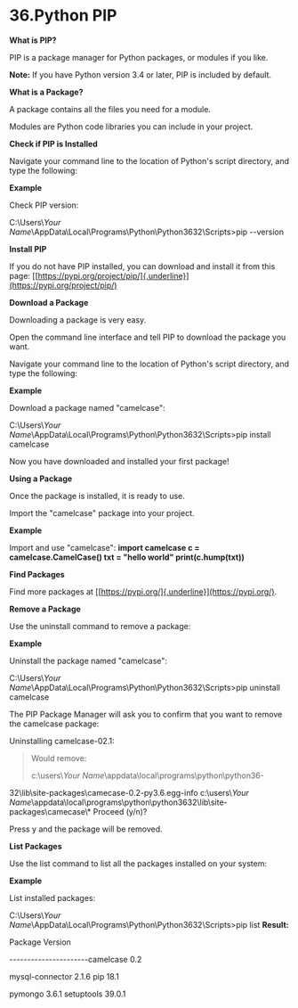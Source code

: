 # 36.Python PIP

**What is PIP?**

PIP is a package manager for Python packages, or modules if you like.

**Note:** If you have Python version 3.4 or later, PIP is included by
default.

**What is a Package?**

A package contains all the files you need for a module.

Modules are Python code libraries you can include in your project.

**Check if PIP is Installed**

Navigate your command line to the location of Python\'s script
directory, and type the following:

**Example**

Check PIP version:

C:\\Users\\*Your
Name*\\AppData\\Local\\Programs\\Python\\Python3632\\Scripts\>pip
\--version

**Install PIP**

If you do not have PIP installed, you can download and install it from
this page:
[[https://pypi.org/project/pip/]{.underline}](https://pypi.org/project/pip/)

**Download a Package**

Downloading a package is very easy.

Open the command line interface and tell PIP to download the package you
want.

Navigate your command line to the location of Python\'s script
directory, and type the following:

**Example**

Download a package named \"camelcase\":

C:\\Users\\*Your
Name*\\AppData\\Local\\Programs\\Python\\Python3632\\Scripts\>pip
install camelcase

Now you have downloaded and installed your first package!

**Using a Package**

Once the package is installed, it is ready to use.

Import the \"camelcase\" package into your project.

**Example**

Import and use \"camelcase\": **import camelcase c =
camelcase.CamelCase() txt = \"hello world\" print(c.hump(txt))**

**Find Packages**

Find more packages at
[[https://pypi.org/]{.underline}](https://pypi.org/).

**Remove a Package**

Use the uninstall command to remove a package:

**Example**

Uninstall the package named \"camelcase\":

C:\\Users\\*Your
Name*\\AppData\\Local\\Programs\\Python\\Python3632\\Scripts\>pip
uninstall camelcase

The PIP Package Manager will ask you to confirm that you want to remove
the camelcase package:

Uninstalling camelcase-02.1:

> Would remove:
>
> c:\\users\\*Your Name*\\appdata\\local\\programs\\python\\python36-

32\\lib\\site-packages\\camecase-0.2-py3.6.egg-info c:\\users\\*Your
Name*\\appdata\\local\\programs\\python\\python3632\\lib\\site-packages\\camecase\\\*
Proceed (y/n)?

Press y and the package will be removed.

**List Packages**

Use the list command to list all the packages installed on your system:

**Example**

List installed packages:

C:\\Users\\*Your
Name*\\AppData\\Local\\Programs\\Python\\Python3632\\Scripts\>pip list
**Result:**

Package Version

\-\-\-\-\-\-\-\-\-\-\-\-\-\-\-\-\-\-\-\-\--camelcase 0.2

mysql-connector 2.1.6 pip 18.1

pymongo 3.6.1 setuptools 39.0.1
